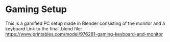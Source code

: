 # Gaming Setup
This is a gamified PC setup made in Blender consisting of the monitor and a keyboard
Link to the final .blend file: https://www.printables.com/model/976281-gaming-keyboard-and-monitor
